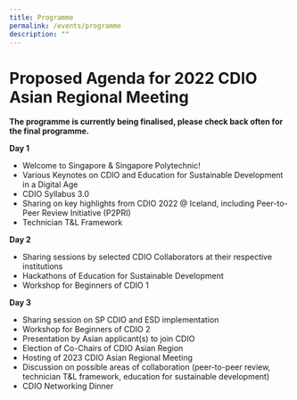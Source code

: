 ```yaml
---
title: Programme
permalink: /events/programme
description: ""
---
```

# Proposed Agenda for 2022 CDIO Asian Regional Meeting

**The programme is currently being finalised, please check back often for the final programme.**

**Day 1**

* Welcome to Singapore & Singapore Polytechnic!
* Various Keynotes on CDIO and Education for Sustainable Development in a Digital Age
* CDIO Syllabus 3.0 
* Sharing on key highlights from CDIO 2022 @ Iceland, including Peer-to-Peer Review Initiative (P2PRI)
* Technician T&L Framework

**Day 2**

* Sharing sessions by selected CDIO Collaborators at their respective institutions
* Hackathons of Education for Sustainable Development
* Workshop for Beginners of CDIO 1


**Day 3**

* Sharing session on SP CDIO and ESD implementation
* Workshop for Beginners of CDIO 2
* Presentation by Asian applicant(s) to join CDIO
* Election of Co-Chairs of CDIO Asian Region
* Hosting of 2023 CDIO Asian Regional Meeting
* Discussion on possible areas of collaboration (peer-to-peer review, technician T&L framework, education for sustainable development)
* CDIO Networking Dinner